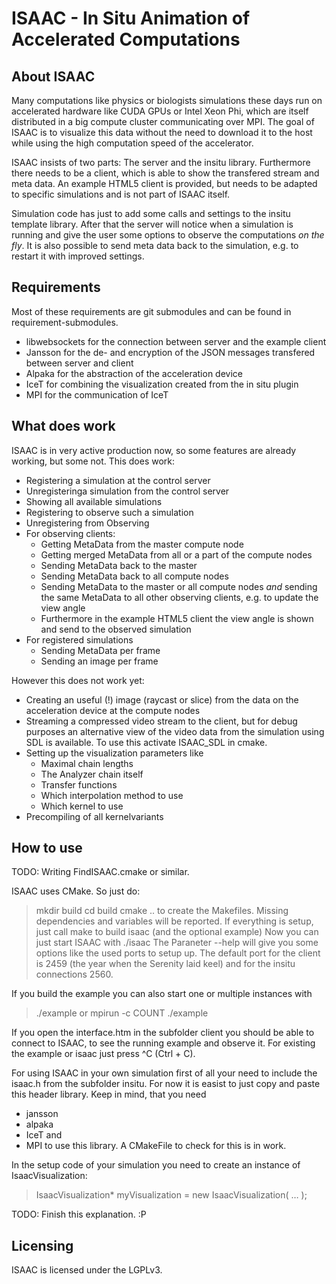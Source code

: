 ISAAC - In Situ Animation of Accelerated Computations
=====================================================

About ISAAC
-----------

Many computations like physics or biologists simulations these days
run on accelerated hardware like CUDA GPUs or Intel Xeon Phi, which are
itself distributed in a big compute cluster communicating over MPI. The
goal of ISAAC is to visualize this data without the need to download it
to the host while using the high computation speed of the accelerator.

ISAAC insists of two parts: The server and the insitu library.
Furthermore there needs to be a client, which is able to show the
transfered stream and meta data. An example HTML5 client is provided,
but needs to be adapted to specific simulations and is not part of ISAAC
itself.

Simulation code has just to add some calls and settings to the insitu
template library. After that the server will notice when a simulation
is running and give the user some options to observe the computations
_on the fly_. It is also possible to send meta data back to the
simulation, e.g. to restart it with improved settings.

Requirements
------------

Most of these requirements are git submodules and can be found in
requirement-submodules.

* libwebsockets for the connection between server and the example client
* Jansson for the de- and encryption of the JSON messages transfered
  between server and client
* Alpaka for the abstraction of the acceleration device
* IceT for combining the visualization created from the in situ plugin
* MPI for the communication of IceT

What does work
--------------

ISAAC is in very active production now, so some features are already
working, but some not.
This does work:
* Registering a simulation at the control server
* Unregisteringa simulation from the control server
* Showing all available simulations
* Registering to observe such a simulation
* Unregistering from Observing
* For observing clients:
    * Getting MetaData from the master compute node
    * Getting merged MetaData from all or a part of the compute nodes
    * Sending MetaData back to the master
    * Sending MetaData back to all compute nodes
    * Sending MetaData to the master or all compute nodes _and_ sending
      the same MetaData to all other observing clients, e.g. to update
      the view angle
    * Furthermore in the example HTML5 client the view angle is shown
      and send to the observed simulation
* For registered simulations
	* Sending MetaData per frame
	* Sending an image per frame

However this does not work yet:
* Creating an useful (!) image (raycast or slice) from the data on the
  acceleration device at the compute nodes
* Streaming a compressed video stream to the client, but for debug
  purposes an alternative view of the video data from the simulation
  using SDL is available. To use this activate ISAAC_SDL in cmake.
* Setting up the visualization parameters like
    * Maximal chain lengths
    * The Analyzer chain itself
    * Transfer functions
    * Which interpolation method to use
    * Which kernel to use
* Precompiling of all kernelvariants

How to use
----------

TODO: Writing FindISAAC.cmake or similar.

ISAAC uses CMake. So just do:
> mkdir build
> cd build
> cmake ..
to create the Makefiles. Missing dependencies and variables will be
reported. If everything is setup, just call
> make
to build isaac (and the optional example)
Now you can just start ISAAC with
> ./isaac
The Paraneter --help will give you some options like the used ports to
setup up. The default port for the client is 2459 (the year when the
Serenity laid keel) and for the insitu connections 2560.

If you build the example you can also start one or multiple instances
with
> ./example
or
> mpirun -c COUNT ./example

If you open the interface.htm in the subfolder client you should be
able to connect to ISAAC, to see the running example and observe it. For
existing the example or isaac just press ^C (Ctrl + C).

For using ISAAC in your own simulation first of all your need to include
the isaac.h from the subfolder insitu. For now it is easist to just
copy and paste this header library. Keep in mind, that you need
* jansson
* alpaka
* IceT and
* MPI
to use this library. A CMakeFile to check for this is in work.

In the setup code of your simulation you need to create an instance of
IsaacVisualization:
> IsaacVisualization* myVisualization = new IsaacVisualization( … );

TODO: Finish this explanation. :P

Licensing
---------

ISAAC is licensed under the LGPLv3.

